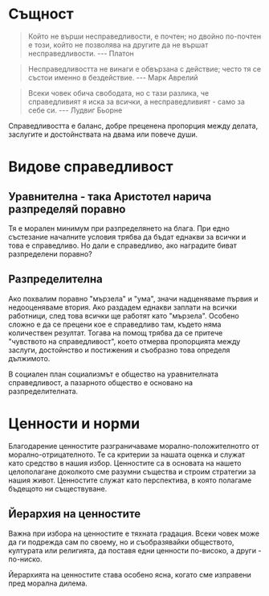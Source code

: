 # Същност

> Който не върши несправедливости, е почтен; но двойно по-почтен е този, който не позволява на другите да не вършат несправедливости. --- Платон

> Несправедливостта не винаги е обвързана с действие; често тя се състои именно в бездействие. --- Марк Аврелий

> Всеки човек обича свободата, но с тази разлика, че справедливият я иска за всички, а несправедливият - само за себе си. --- Лудвиг Бьорне

Справедливостта е баланс, добре преценена пропорция между делата, заслугите и достойнствата на двама или повече души.

# Видове справедливост
## Уравнителна - така Аристотел нарича разпределяй поравно

Тя е морален минимум при разпределянето на блага. При едно състезание началните условия трябва да бъдат еднакви за всички и това е справедливо. Но дали е справедливо, ако наградите биват разпределени поравно?

## Разпределителна

Ако похвалим поравно "мързела" и "ума", значи надценяваме първия и недооценяваме втория. Ако раздадем еднакви заплати на всички работници, след това всички ще работят като "мързела". Особено сложно е да се прецени кое е справедливо там, където няма количествен резултат. Тогава на помощ трябва да се притече "чувството на справедливост", което отмерва пропорцията между заслуги, достойнство и постижения и съобразно това определя дължимото.

В социален план социализмът е общество на уравнителната справедливост, а пазарното общество е основано на разпределителната.

# Ценности и норми

Благодарение ценностите разграничаваме морално-положителнотго от морално-отрицателното. Те са критерии за нашата оценка и служат като средство в нашия избор. Ценностите са в основата на нашето целополагане доколкото сме разумни същества и строим стратегии за нашия живот. Ценностите служат като перспектива, в която полагаме бъдещото ни съществуване.

## Йерархия на ценностите

Важна при избора на ценностите е тяхната градация. Всеки човек може да ги подрежда сам по своему, но и съобразявайки обществото, културата или религията, да поставя едни ценности по-високо, а други - по-ниско.

Йерархията на ценностите става особено ясна, когато сме изправени пред морална дилема.